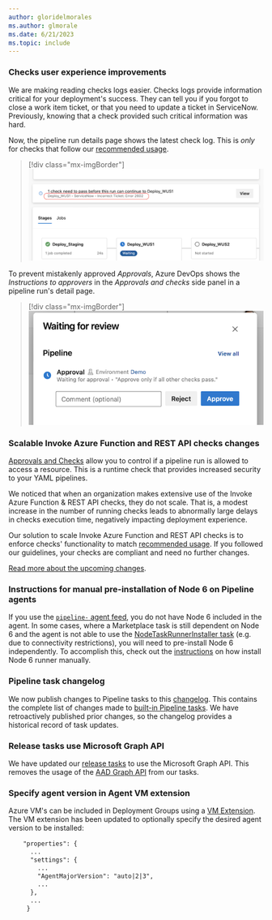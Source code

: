 ```yaml
---
author: gloridelmorales
ms.author: glmorale
ms.date: 6/21/2023
ms.topic: include
---
```


### Checks user experience improvements

We are making reading checks logs easier. Checks logs provide information critical for your deployment's success. They can tell you if you forgot to close a work item ticket, or that you need to update a ticket in ServiceNow. Previously, knowing that a check provided such critical information was hard.

Now, the pipeline run details page shows the latest check log. This is _only_ for checks that follow our [recommended usage](/azure/devops/pipelines/process/invoke-checks).

> [!div class="mx-imgBorder"]
> ![Image showing latest check log.](../../media/223-pipelines-01.png "showing latest check log")

To prevent mistakenly approved _Approvals_, Azure DevOps shows the _Instructions to approvers_ in the _Approvals and checks_ side panel in a pipeline run's detail page.

> [!div class="mx-imgBorder"]
> ![Waiting for pipeline review image.](../../media/223-pipelines-02.png "image showing waiting for pipeline")


### Scalable Invoke Azure Function and REST API checks changes

[Approvals and Checks](/azure/devops/pipelines/process/approvals) allow you to control if a pipeline run is allowed to access a resource. This is a runtime check that provides increased security to your YAML pipelines.

We noticed that when an organization makes extensive use of the Invoke Azure Function & REST API checks, they do not scale. That is, a modest increase in the number of running checks leads to abnormally large delays in checks execution time, negatively impacting deployment experience.

Our solution to scale Invoke Azure Function and REST API checks is to enforce checks' functionality to match [recommended usage](/azure/devops/pipelines/process/invoke-checks). If you followed our guidelines, your checks are compliant and need no further changes.

[Read more about the upcoming changes](https://devblogs.microsoft.com/devops/updates-to-approvals-and-checks/).

### Instructions for manual pre-installation of Node 6 on Pipeline agents

If you use the [`pipeline-` agent feed](https://github.com/microsoft/azure-pipelines-agent/blob/master/docs/node6.md), you do not have Node 6 included in the agent. In some cases, where a Marketplace task is still dependent on Node 6 and the agent is not able to use the [NodeTaskRunnerInstaller task](/azure/devops/release-notes/2023/pipelines/sprint-218-update#node-runner-download-task) (e.g. due to connectivity restrictions), you will need to pre-install Node 6 independently. To accomplish this, check out the [instructions](https://github.com/microsoft/azure-pipelines-agent/blob/master/docs/noderunner.md) on how install Node 6 runner manually.

### Pipeline task changelog

We now publish changes to Pipeline tasks to this [changelog](https://github.com/microsoft/azure-pipelines-tasks/releases). This contains the complete list of changes made to [built-in Pipeline tasks](/azure/devops/pipelines/tasks/reference/?view=azure-pipelines). We have retroactively published prior changes, so the changelog provides a historical record of task updates.

### Release tasks use Microsoft Graph API

We have updated our [release tasks](/azure/devops/pipelines/tasks/reference/?view=azure-pipelines#deploy-tasks) to use the Microsoft Graph API. This removes the usage of the [AAD Graph API](https://techcommunity.microsoft.com/t5/microsoft-entra-azure-ad-blog/azure-ad-change-management-simplified/ba-p/2967456) from our tasks.

### Specify agent version in Agent VM extension

Azure VM's can be included in Deployment Groups using a [VM Extension](/azure/devops/pipelines/release/deployment-groups/howto-provision-deployment-group-agents#install-the-azure-pipelines-agent-azure-vm-extension-using-an-arm-template). The VM extension has been updated to optionally specify the desired agent version to be installed:
```
    "properties": {
      ...
      "settings": {
        ...
        "AgentMajorVersion": "auto|2|3",
        ...
      },
      ...
     }
```
